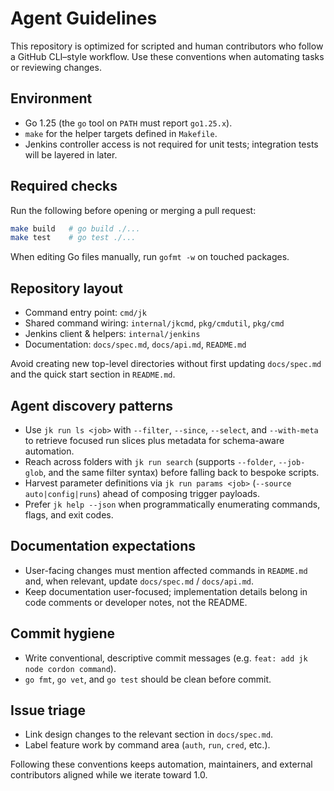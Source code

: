 # Agent Guidelines

This repository is optimized for scripted and human contributors who follow a GitHub CLI–style workflow. Use these conventions when automating tasks or reviewing changes.

## Environment

- Go 1.25 (the `go` tool on `PATH` must report `go1.25.x`).
- `make` for the helper targets defined in `Makefile`.
- Jenkins controller access is not required for unit tests; integration tests will be layered in later.

## Required checks

Run the following before opening or merging a pull request:

```bash
make build   # go build ./...
make test    # go test ./...
```

When editing Go files manually, run `gofmt -w` on touched packages.

## Repository layout

- Command entry point: `cmd/jk`
- Shared command wiring: `internal/jkcmd`, `pkg/cmdutil`, `pkg/cmd`
- Jenkins client & helpers: `internal/jenkins`
- Documentation: `docs/spec.md`, `docs/api.md`, `README.md`

Avoid creating new top-level directories without first updating `docs/spec.md` and the quick start section in `README.md`.

## Agent discovery patterns

- Use `jk run ls <job>` with `--filter`, `--since`, `--select`, and `--with-meta` to retrieve focused run slices plus metadata for schema-aware automation.
- Reach across folders with `jk run search` (supports `--folder`, `--job-glob`, and the same filter syntax) before falling back to bespoke scripts.
- Harvest parameter definitions via `jk run params <job>` (`--source auto|config|runs`) ahead of composing trigger payloads.
- Prefer `jk help --json` when programmatically enumerating commands, flags, and exit codes.

## Documentation expectations

- User-facing changes must mention affected commands in `README.md` and, when relevant, update `docs/spec.md` / `docs/api.md`.
- Keep documentation user-focused; implementation details belong in code comments or developer notes, not the README.

## Commit hygiene

- Write conventional, descriptive commit messages (e.g. `feat: add jk node cordon command`).
- `go fmt`, `go vet`, and `go test` should be clean before commit.

## Issue triage

- Link design changes to the relevant section in `docs/spec.md`.
- Label feature work by command area (`auth`, `run`, `cred`, etc.).

Following these conventions keeps automation, maintainers, and external contributors aligned while we iterate toward 1.0.
